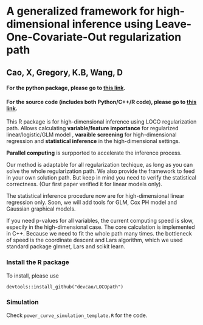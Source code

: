 # A generalized framework for high-dimensional inference using Leave-One-Covariate-Out regularization path
## Cao, X, Gregory, K.B, Wang, D

#### For the **python** package, please go to [this link](https://github.com/statcao/LOCO_parse).

#### For the source code (includes both Python/C++/R code), please go to [this link](https://github.com/statcao/High-dimensional-inference).


This R package is for high-dimensional inference using LOCO regularization path. Allows calculating **variable/feature importance** for regularized linear/logistic/GLM model , **varaible screening** for high-dimensional regression and **statistical inference** in the high-dimensional settings. 

**Parallel computing** is surpported to accelerate the inference process. 


Our method is adaptable for all regularization techique, as long as you can solve the whole regularization path. We also provide the framework to feed in your own solution path. But keep in mind you need to verify the statistical correctness. (Our first paper verified it for linear models only). 

The statistical inference procedure now are for high-dimensional linear regression only. Soon, we will add tools for GLM, Cox PH model and Gaussian graphical models.  

If you need p-values for all variables, the current computing speed is slow, especily in the high-dimensional case. The core calculation is implemented in C++. Because we need to fit the whole path many times. the bottleneck of speed is the coordinate descent and Lars algorithm, which we used standard package glmnet, Lars and scikit learn.

### Install the R package

To install, please use 
```
devtools::install_github("devcao/LOCOpath")
```

### Simulation 
Check ```power_curve_simulation_template.R``` for the code.



